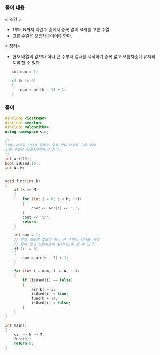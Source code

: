 ### 풀이 내용
< 조건 >
- 1부터 N까지 자연수 중에서 중복 없이 M개를 고른 수열
- 고른 수열은 오름차순이어야 한다.

< 정리>
-  현재 배열의 값보다 하나 큰 수부터 검사를 시작하여 중복 없고 오름차순이 유지되도록 할 수 있다.
 ```cpp
    int num = 1;

    if (k != 0) 
    {
        num = arr[k - 1] + 1;
    }
```
### 풀이
```cpp
#include <iostream>
#include <vector>
#include <algorithm>
using namespace std;

/*
1부터 N까지 자연수 중에서 중복 없이 M개를 고른 수열
고른 수열은 오름차순이어야 한다.
*/
int arr[10];
bool isUsed[10];
int N, M;


void func(int k)
{
    if (k == M)
    {
        for (int i = 0; i < M; ++i)
        {
            cout << arr[i] << ' ';
        }
        cout << '\n';
        return;
    }

    int num = 1;
    // 현재 배열의 값보다 하나 큰 수부터 검사를 시작
    // 중복 없고 오름차순이 유지되도록 할 수 있다.
    if (k != 0) 
    {
        num = arr[k - 1] + 1;
    }

    for (int i = num; i <= N; ++i)
    {
        if (isUsed[i] == false)
        {
            arr[k] = i;
            isUsed[i] = true;
            func(k + 1);
            isUsed[i] = false;
        }
    }
}

int main()
{
    cin >> N >> M;
    func(0);
    return 0;
}
```
